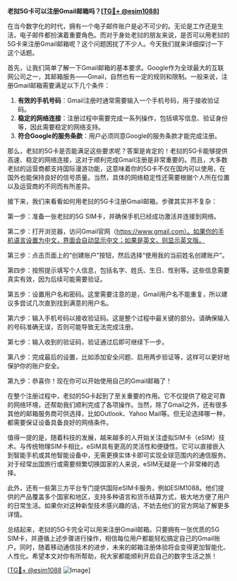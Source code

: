 **老挝5G卡可以注册Gmail邮箱吗？[[TG💪+ @esim1088](https://t.me/s/esim1088)]**

在当今数字化的时代，拥有一个电子邮件账户是必不可少的。无论是工作还是生活，电子邮件都扮演着重要角色。而对于身处老挝的朋友来说，是否可以用老挝的5G卡来注册Gmail邮箱呢？这个问题困扰了不少人。今天我们就来详细探讨一下这个话题。

首先，让我们简单了解一下Gmail邮箱的基本要求。Google作为全球最大的互联网公司之一，其邮箱服务——Gmail，自然也有一定的规则和限制。一般来说，注册Gmail邮箱需要满足以下几个条件：

1. **有效的手机号码**：Gmail注册时通常需要输入一个手机号码，用于接收验证码。
2. **稳定的网络连接**：注册过程中需要完成一系列操作，包括填写信息、验证身份等，因此需要稳定的网络支持。
3. **符合Google的服务条款**：用户必须同意Google的服务条款才能完成注册。

那么，老挝的5G卡是否能满足这些要求呢？答案是肯定的！老挝的5G卡能够提供高速、稳定的网络连接，这对于顺利完成Gmail注册是非常重要的。而且，大多数老挝的运营商都支持国际漫游功能，这意味着你的5G卡不仅在国内可以使用，在国外也能保持良好的信号质量。当然，具体的网络稳定性还需要根据个人所在位置以及运营商的不同而有所差异。

接下来，我们来看看如何用老挝的5G卡注册Gmail邮箱。步骤其实并不复杂：

第一步：准备一张老挝的5G SIM卡，并确保手机已经成功激活并连接到网络。

第二步：打开浏览器，访问Gmail官网（https://www.gmail.com）。如果你的手机语言设置为中文，界面会自动显示中文；如果是英文，则显示英文版。

第三步：点击页面上的“创建账户”按钮，然后选择“使用我的当前姓名创建账户”。

第四步：按照提示填写个人信息，包括名字、姓氏、生日、性别等。这些信息需要真实有效，因为后续可能需要验证。

第五步：设置用户名和密码。这里需要注意的是，Gmail用户名不能重复，所以建议多尝试几次直到找到满意的用户名。

第六步：输入手机号码以接收验证码。这是整个过程中最关键的部分。请确保输入的号码准确无误，否则可能导致无法完成注册。

第七步：输入收到的验证码，验证通过后即可继续下一步。

第八步：完成最后的设置，比如添加安全问题、启用两步验证等，这样可以更好地保护你的账户安全。

第九步：恭喜你！现在你可以开始使用自己的Gmail邮箱了！

在整个注册过程中，老挝的5G卡起到了至关重要的作用。它不仅提供了稳定可靠的网络环境，还帮助我们顺利完成了各项操作。当然，除了Gmail之外，还有很多其他的邮箱服务商可供选择，比如Outlook、Yahoo Mail等。但无论选择哪一种，都需要保证设备具备良好的网络条件。

值得一提的是，随着科技的发展，越来越多的人开始关注虚拟SIM卡（eSIM）技术。与传统物理SIM卡相比，eSIM具有更高的灵活性和便捷性。它可以直接嵌入到智能手机或其他智能设备中，无需更换实体卡即可实现全球范围内的通信服务。对于经常出国旅行或需要频繁切换国家的人来说，eSIM无疑是一个非常棒的选择。

此外，还有一些第三方平台专门提供国际eSIM卡服务，例如ESIM1088。他们提供的产品覆盖多个国家和地区，支持多种语言和货币结算方式，极大地方便了用户的日常生活。如果你对这种新型技术感兴趣的话，不妨去他们的官方网站了解更多详情。

总结起来，老挝的5G卡完全可以用来注册Gmail邮箱。只要拥有一张优质的5G SIM卡，并遵循上述步骤进行操作，相信每位用户都能轻松搞定自己的Gmail账户。同时，随着移动通信技术的进步，未来的邮箱注册体验将会变得更加智能化、人性化。希望本文对你有所帮助，祝大家都能顺利开启自己的数字生活之旅！

[[TG💪+ @esim1088](https://t.me/s/esim1088) ![Image](https://i.postimg.cc/4NQfJmqS/Snipaste-2025-05-13-00-14-12.png)]